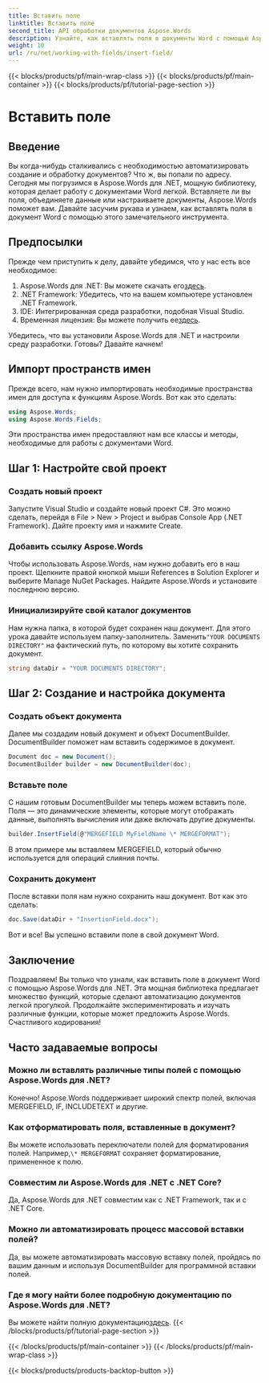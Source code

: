 ```yaml
---
title: Вставить поле
linktitle: Вставить поле
second_title: API обработки документов Aspose.Words
description: Узнайте, как вставлять поля в документы Word с помощью Aspose.Words для .NET с помощью нашего подробного пошагового руководства. Идеально подходит для автоматизации документов.
weight: 10
url: /ru/net/working-with-fields/insert-field/
---
```


{{< blocks/products/pf/main-wrap-class >}}
{{< blocks/products/pf/main-container >}}
{{< blocks/products/pf/tutorial-page-section >}}

# Вставить поле

## Введение

Вы когда-нибудь сталкивались с необходимостью автоматизировать создание и обработку документов? Что ж, вы попали по адресу. Сегодня мы погрузимся в Aspose.Words для .NET, мощную библиотеку, которая делает работу с документами Word легкой. Вставляете ли вы поля, объединяете данные или настраиваете документы, Aspose.Words поможет вам. Давайте засучим рукава и узнаем, как вставлять поля в документ Word с помощью этого замечательного инструмента.

## Предпосылки

Прежде чем приступить к делу, давайте убедимся, что у нас есть все необходимое:

1.  Aspose.Words для .NET: Вы можете скачать его[здесь](https://releases.aspose.com/words/net/).
2. .NET Framework: Убедитесь, что на вашем компьютере установлен .NET Framework.
3. IDE: Интегрированная среда разработки, подобная Visual Studio.
4.  Временная лицензия: Вы можете получить ее[здесь](https://purchase.aspose.com/temporary-license/).

Убедитесь, что вы установили Aspose.Words для .NET и настроили среду разработки. Готовы? Давайте начнем!

## Импорт пространств имен

Прежде всего, нам нужно импортировать необходимые пространства имен для доступа к функциям Aspose.Words. Вот как это сделать:

```csharp
using Aspose.Words;
using Aspose.Words.Fields;
```

Эти пространства имен предоставляют нам все классы и методы, необходимые для работы с документами Word.

## Шаг 1: Настройте свой проект

### Создать новый проект

Запустите Visual Studio и создайте новый проект C#. Это можно сделать, перейдя в File > New > Project и выбрав Console App (.NET Framework). Дайте проекту имя и нажмите Create.

### Добавить ссылку Aspose.Words

Чтобы использовать Aspose.Words, нам нужно добавить его в наш проект. Щелкните правой кнопкой мыши References в Solution Explorer и выберите Manage NuGet Packages. Найдите Aspose.Words и установите последнюю версию.

### Инициализируйте свой каталог документов

 Нам нужна папка, в которой будет сохранен наш документ. Для этого урока давайте используем папку-заполнитель. Заменить`"YOUR DOCUMENTS DIRECTORY"` на фактический путь, по которому вы хотите сохранить документ.

```csharp
string dataDir = "YOUR DOCUMENTS DIRECTORY";
```

## Шаг 2: Создание и настройка документа

### Создать объект документа

Далее мы создадим новый документ и объект DocumentBuilder. DocumentBuilder поможет нам вставить содержимое в документ.

```csharp
Document doc = new Document();
DocumentBuilder builder = new DocumentBuilder(doc);
```

### Вставьте поле

С нашим готовым DocumentBuilder мы теперь можем вставить поле. Поля — это динамические элементы, которые могут отображать данные, выполнять вычисления или даже включать другие документы.

```csharp
builder.InsertField(@"MERGEFIELD MyFieldName \* MERGEFORMAT");
```

В этом примере мы вставляем MERGEFIELD, который обычно используется для операций слияния почты.

### Сохранить документ

После вставки поля нам нужно сохранить наш документ. Вот как это сделать:

```csharp
doc.Save(dataDir + "InsertionField.docx");
```

Вот и все! Вы успешно вставили поле в свой документ Word.

## Заключение

Поздравляем! Вы только что узнали, как вставить поле в документ Word с помощью Aspose.Words для .NET. Эта мощная библиотека предлагает множество функций, которые сделают автоматизацию документов легкой прогулкой. Продолжайте экспериментировать и изучать различные функции, которые может предложить Aspose.Words. Счастливого кодирования!

## Часто задаваемые вопросы

### Можно ли вставлять различные типы полей с помощью Aspose.Words для .NET?  
Конечно! Aspose.Words поддерживает широкий спектр полей, включая MERGEFIELD, IF, INCLUDETEXT и другие.

### Как отформатировать поля, вставленные в документ?  
 Вы можете использовать переключатели полей для форматирования полей. Например,`\* MERGEFORMAT` сохраняет форматирование, примененное к полю.

### Совместим ли Aspose.Words для .NET с .NET Core?  
Да, Aspose.Words для .NET совместим как с .NET Framework, так и с .NET Core.

### Можно ли автоматизировать процесс массовой вставки полей?  
Да, вы можете автоматизировать массовую вставку полей, пройдясь по вашим данным и используя DocumentBuilder для программной вставки полей.

### Где я могу найти более подробную документацию по Aspose.Words для .NET?  
 Вы можете найти полную документацию[здесь](https://reference.aspose.com/words/net/).
{{< /blocks/products/pf/tutorial-page-section >}}

{{< /blocks/products/pf/main-container >}}
{{< /blocks/products/pf/main-wrap-class >}}

{{< blocks/products/products-backtop-button >}}
